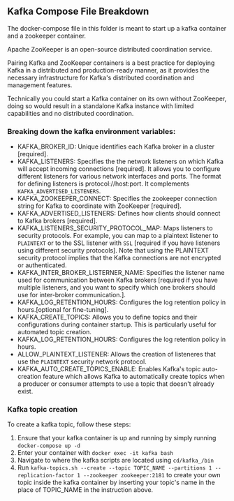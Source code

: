 ## Kafka Compose File Breakdown

The docker-compose file in this folder is meant to start up a kafka container and a zookeeper container.

Apache ZooKeeper is an open-source distributed coordination service.

Pairing Kafka and ZooKeeper containers is a best practice for deploying Kafka in a distributed and production-ready manner, as it provides the necessary infrastructure for Kafka's distributed coordination and management features.

Technically you could start a Kafka container on its own without ZooKeeper, doing so would result in a standalone Kafka instance with limited capabilities and no distributed coordination.

### Breaking down the kafka environment variables:
- KAFKA_BROKER_ID: Unique identifies each Kafka broker in a cluster [required].
- KAFKA_LISTENERS: Specifies the the network listeners on which Kafka will accept incoming connections [required].
It allows you to configure different listeners for various network interfaces and ports. The format for defining listeners is protocol://host:port.
It complements `KAFKA_ADVERTISED_LISTENERS`.
- KAFKA_ZOOKEEPER_CONNECT: Specifies the zookeeper connection string for Kafka to coordinate with ZooKeeper [required].
- KAFKA_ADVERTISED_LISTENERS: Defines how clients should connect to Kafka brokers [required].
- KAFKA_LISTENERS_SECURITY_PROTOCOL_MAP: Maps listeners to security protocols. For example, you can map to a plaintext listener to `PLAINTEXT` or to the SSL listener with `SSL` [required if you have listeners using different security protocols]. Note that using the PLAINTEXT security protocol implies that the Kafka connections are not encrypted or authenticated. 
- KAFKA_INTER_BROKER_LISTERNER_NAME: Specifies the listener name used for communication between Kafka brokers [required if you have multiple listeners, and you want to specify which one brokers should use for inter-broker communication.].
- KAFKA_LOG_RETENTION_HOURS: Configures the log retention policy in hours.[optional for fine-tuning].
- KAFKA_CREATE_TOPICS: Allows you to define topics and their configurations during container startup. This is particularly useful for automated topic creation.
- KAFKA_LOG_RETENTION_HOURS: Configures the log retention policy in hours.
- ALLOW_PLAINTEXT_LISTENER: Allows the creation of listeneres that use the `PLAINTEXT` security network protocol.
- KAFKA_AUTO_CREATE_TOPICS_ENABLE: Enables Kafka's topic auto-creation feature which allows Kafka to automatically create topics when a producer or consumer attempts to use a topic that doesn't already exist.

### Kafka topic creation
To create a kafka topic, follow these steps:
1. Ensure that your kafka container is up and running by simply running `docker-compose up -d`
2. Enter your container with `docker exec -it kafka bash`
3. Navigate to where the kafka scripts are located using `cd/kafka_/bin`
4. Run `kafka-topics.sh --create --topic TOPIC_NAME --partitions 1 --replication-factor 1 --zookeeper zookeeper:2181` to create your own topic inside the kafka container by inserting your topic's name in the place of TOPIC_NAME in the instruction above.



